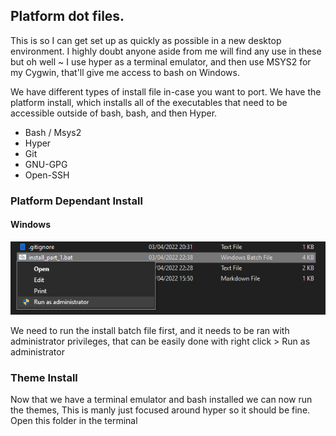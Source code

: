 ## Platform dot files.

This is so I can get set up as quickly as possible in a new desktop environment. I highly doubt anyone aside from me will find any use in these but oh well ~
I use hyper as a terminal emulator, and then use MSYS2 for my Cygwin, that'll give me access to bash on Windows.

We have different types of install file in-case you want to port. We have the platform install, which installs all of the executables that need to be accessible outside of bash, bash, and then Hyper.

* Bash / Msys2
* Hyper
* Git
* GNU-GPG
* Open-SSH

### Platform Dependant Install

#### Windows

![Install](images/Install.png)

We need to run the install batch file first, and it needs to be ran with administrator privileges, that can be easily done with right click > Run as administrator 



### Theme Install

Now that we have a terminal emulator and bash installed we can now run the themes, This is manly just focused around hyper so it should be fine. Open this folder in the terminal 

